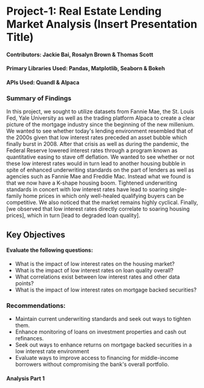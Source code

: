 # Project-1: Real Estate Lending Market Analysis (Insert Presentation Title)

#### Contributors: Jackie Bai, Rosalyn Brown & Thomas Scott

#### Primary Libraries Used: Pandas, Matplotlib, Seaborn & Bokeh

#### APIs Used: Quandl & Alpaca

### Summary of Findings
In this project, we sought to utilize datasets from Fannie Mae, the St. Louis Fed, Yale University as well as the trading platform Alpaca to create a clear picture of the mortgage industry since the beginning of the new millenium. We wanted to see whether today's lending environment resembled that of the 2000s given that low interest rates preceded an asset bubble which finally burst in 2008. After that crisis as well as during the pandemic, the Federal Reserve lowered interest rates through a program known as quantitative easing to stave off deflation. We wanted to see whether or not these low interest rates would in turn lead to another housing bubble in spite of enhanced underwriting standards on the part of lenders as well as agencies such as Fannie Mae and Freddie Mac. Instead what we found is that we now have a K-shape housing boom. Tightened underwriting standards in concert with low interest rates have lead to soaring single-family home prices in which only well-healed qualifying buyers can be competitive. We also noticed that the market remains highly cyclical. Finally, [we observed that low interest rates directly correlate to soaring housing prices], which in turn [lead to degraded loan quality].

## Key Objectives

#### Evaluate the following questions:
- What is the impact of low interest rates on the housing market?
- What is the impact of low interest rates on loan quality overall?
- What correlations exist between low interest rates and other data points?
- What is the impact of low interest rates on mortgage backed securities?

### Recommendations:
- Maintain current underwriting standards and seek out ways to tighten them.
- Enhance monitoring of loans on investment properties and cash out refinances.
- Seek out ways to enhance returns on mortgage backed securities in a low interest rate environment
- Evaluate ways to improve access to financing for middle-income borrowers without compromising the bank's overall portfolio.

#### Analysis Part 1

